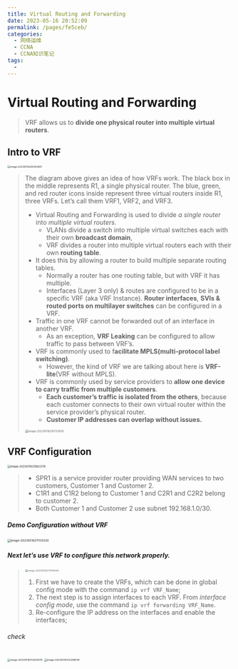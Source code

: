 ```yaml
---
title: Virtual Routing and Forwarding
date: 2023-05-16 20:52:09
permalink: /pages/fe5ceb/
categories:
  - 网络运维
  - CCNA
  - CCNA知识笔记
tags:
  - 
---
```




# Virtual Routing and Forwarding

>   VRF allows us to **divide one physical router into multiple virtual routers**. 

## Intro to VRF

<img src="https://cdn.jsdelivr.net/gh/Jonas-Wolfxin/MyPicgo/img/202305162054885.png" alt="image-20230516205452807" style="zoom:38%;" />

>   The diagram above gives an idea of how VRFs work. The black box in the middle represents R1, a single physical router. The blue, green, and red router icons inside represent three virtual routers inside R1, three VRFs. Let’s call them VRF1, VRF2, and VRF3.
>
>   -   Virtual Routing and Forwarding is used to divide *a single router* into *multiple virtual routers*.
>       -   VLANs divide a switch into multiple virtual switches each with their own **broadcast domain**,
>       -   VRF divides a router into multiple virtual routers each with their own **routing table**.
>   -   It does this by allowing a router to build multiple separate routing tables.
>       -   Normally a router has one routing table, but with VRF it has multiple.
>       -   Interfaces (Layer 3 only) & routes are configured to be in a specific VRF (aka VRF Instance). **Router interfaces**, **SVIs & routed ports on multilayer switches** can be configured in a VRF.
>   -   Traffic in one VRF cannot be forwarded out of an interface in another VRF. 
>       -   As an exception, **VRF Leaking** can be configured to allow traffic to pass between VRF’s.
>   -   VRF is commonly used to f**acilitate MPLS(multi-protocol label switching)**. 
>       -   However, the kind of VRF we are talking about here is **VRF-lite**(VRF without MPLS).
>   -   VRF is commonly used by service providers to **allow one device to carry traffic from multiple customers**.
>       -   **Each customer’s traffic is isolated from the others**, because each customer connects to their own virtual router within the service provider’s physical router.
>       -   **Customer IP addresses can overlap without issues.** 
>
>   <img src="https://cdn.jsdelivr.net/gh/Jonas-Wolfxin/MyPicgo/img/202305162107963.png" alt="image-20230516210733870" style="zoom:43%;" />

## VRF Configuration

<img src="https://cdn.jsdelivr.net/gh/Jonas-Wolfxin/MyPicgo/img/202305162108269.png" alt="image-20230516210822176" style="zoom: 43%;" />

>   -   SPR1 is a service provider router providing WAN services to two customers, Customer 1 and Customer 2.
>   -   C1R1 and C1R2 belong to Customer 1 and C2R1 and C2R2 belong to customer 2.
>   -   Both Customer 1 and Customer 2 use subnet 192.168.1.0/30. 

##### Demo Configuration without VRF

<img src="https://cdn.jsdelivr.net/gh/Jonas-Wolfxin/MyPicgo/img/202305162111562.png" alt="image-20230516211135330" style="zoom:47%;" />

##### Next let’s use VRF to configure this network properly.

>   <img src="https://cdn.jsdelivr.net/gh/Jonas-Wolfxin/MyPicgo/img/202305162117913.png" alt="image-20230516211748546" style="zoom:38%;" />
>
>   1.   First we have to create the VRFs, which can be done in global config mode with the command `ip vrf VRF_Name`;
>   2.   The next step is to assign interfaces to each VRF. From *interface config mode*, use the command `ip vrf forwarding VRF_Name`.
>   3.   Re-configure the IP address on the interfaces and enable the interfaces;

###### check

<img src="https://cdn.jsdelivr.net/gh/Jonas-Wolfxin/MyPicgo/img/202305162120052.png" alt="image-20230516212025676" style="zoom:39%;" />

<img src="https://cdn.jsdelivr.net/gh/Jonas-Wolfxin/MyPicgo/img/202305162122986.png" alt="image-20230516212208538" style="zoom:39%;" />
